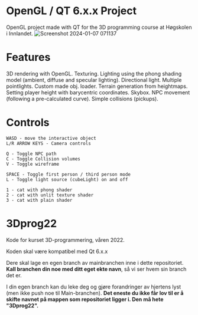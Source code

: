 # OpenGL / QT 6.x.x Project
OpenGL project made with QT for the 3D programming course at Høgskolen i Innlandet.
![Screenshot 2024-01-07 071137](https://github.com/haldorj/3Dprog22/assets/89477584/700a3a94-1999-46b6-906a-69178bd39780)

# Features
3D rendering with OpenGL.
Texturing.
Lighting using the phong shading model (ambient, diffuse and specular lighting).
Directional light.
Multiple pointlights.
Custom made obj. loader.
Terrain generation from heightmaps.
Setting player height with barycentric coordinates.
Skybox.
NPC movement (following a pre-calculated curve).
Simple collisions (pickups).

# Controls
    WASD - move the interactive object
    L/R ARROW KEYS - Camera controls
    
    Q - Toggle NPC path
    C - Toggle Collision volumes
    V - Toggle wireframe
    
    SPACE - Toggle first person / third person mode
    L - Toggle light source (cubeLight) on and off
    
    1 - cat with phong shader
    2 - cat with unlit texture shader
    3 - cat with plain shader

# 3Dprog22
Kode for kurset 3D-programmering, våren 2022.

Koden skal være kompatibel med Qt 6.x.x

Dere skal lage en egen branch av mainbranchen inne i dette repositoriet. **Kall branchen din noe med ditt eget ekte navn**, så vi ser hvem sin branch det er.

I din egen branch kan du leke deg og gjøre forandringer av hjertens lyst (men ikke push noe til Main-branchen). 
**Det eneste du ikke får lov til er å skifte navnet på mappen som repositoriet ligger i. Den må hete "3Dprog22".**
